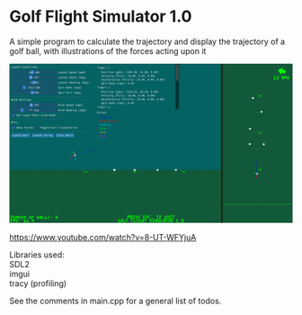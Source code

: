# Golf Flight Simulator 1.0

A simple program to calculate the trajectory and display the trajectory of a golf ball, with illustrations of the forces acting upon it

![Preview Screenshot](golf_ss3.png)

https://www.youtube.com/watch?v=8-UT-WFYjuA

Libraries used:<br>
SDL2<br>
imgui<br>
tracy (profiling)

See the comments in main.cpp for a general list of todos.
